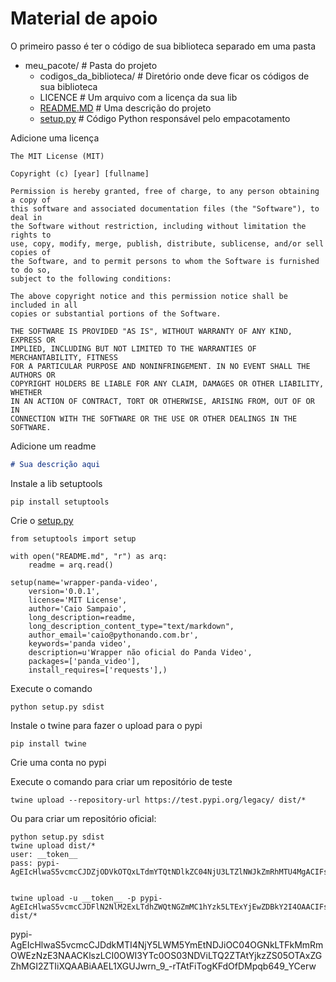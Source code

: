 # Material de apoio

O primeiro passo é ter o código de sua biblioteca separado em uma pasta

  

*   meu\_pacote/ # Pasta do projeto
    *   codigos\_da\_biblioteca/ # Diretório onde deve ficar os códigos de sua biblioteca
    *   LICENCE # Um arquivo com a licença da sua lib
    *   [README.MD](http://README.MD) # Uma descrição do projeto
    *   [setup.py](http://setup.py) # Código Python responsável pelo empacotamento

  

Adicione uma licença

```plain
The MIT License (MIT)

Copyright (c) [year] [fullname]

Permission is hereby granted, free of charge, to any person obtaining a copy of
this software and associated documentation files (the "Software"), to deal in
the Software without restriction, including without limitation the rights to
use, copy, modify, merge, publish, distribute, sublicense, and/or sell copies of
the Software, and to permit persons to whom the Software is furnished to do so,
subject to the following conditions:

The above copyright notice and this permission notice shall be included in all
copies or substantial portions of the Software.

THE SOFTWARE IS PROVIDED "AS IS", WITHOUT WARRANTY OF ANY KIND, EXPRESS OR
IMPLIED, INCLUDING BUT NOT LIMITED TO THE WARRANTIES OF MERCHANTABILITY, FITNESS
FOR A PARTICULAR PURPOSE AND NONINFRINGEMENT. IN NO EVENT SHALL THE AUTHORS OR
COPYRIGHT HOLDERS BE LIABLE FOR ANY CLAIM, DAMAGES OR OTHER LIABILITY, WHETHER
IN AN ACTION OF CONTRACT, TORT OR OTHERWISE, ARISING FROM, OUT OF OR IN
CONNECTION WITH THE SOFTWARE OR THE USE OR OTHER DEALINGS IN THE SOFTWARE.
```

  

Adicione um readme

```markdown
# Sua descrição aqui
```

  

Instale a lib setuptools

```plain
pip install setuptools
```

  

Crie o [setup.py](http://setup.py)

```plain
from setuptools import setup

with open("README.md", "r") as arq:
    readme = arq.read()

setup(name='wrapper-panda-video',
    version='0.0.1',
    license='MIT License',
    author='Caio Sampaio',
    long_description=readme,
    long_description_content_type="text/markdown",
    author_email='caio@pythonando.com.br',
    keywords='panda video',
    description=u'Wrapper não oficial do Panda Video',
    packages=['panda_video'],
    install_requires=['requests'],)
```

  

Execute o comando

```plain
python setup.py sdist
```

  

Instale o twine para fazer o upload para o pypi

```plain
pip install twine
```

  

Crie uma conta no pypi

  

Execute o comando para criar um repositório de teste

```plain
twine upload --repository-url https://test.pypi.org/legacy/ dist/*
```

  

Ou para criar um repositório oficial:

```plain
python setup.py sdist
twine upload dist/*
user: __token__
pass: pypi-AgEIcHlwaS5vcmcCJDZjODVkOTQxLTdmYTQtNDlkZC04NjU3LTZlNWJkZmRhMTU4MgACIFsxLFsicGxhdGFmb3JtYS1hdXRvbWF4aWEtYXBpIl1dAAIsWzIsWyI3ODRkZmYyMC0xNDZhLTQ2NTUtOTc5NS1lY2VjMWQ0NzdlMzciXV0AAAYgSn2xPiG2sMVnN1h50YP1HcJWEgebYttaczKVTijXCxQ


twine upload -u __token__ -p pypi-AgEIcHlwaS5vcmcCJDFlN2NlM2ExLTdhZWQtNGZmMC1hYzk5LTExYjEwZDBkY2I4OAACIFsxLFsicGxhdGFmb3JtYS1hdXRvbWF4aWEtYXBpIl1dAAIsWzIsWyI3ODRkZmYyMC0xNDZhLTQ2NTUtOTc5NS1lY2VjMWQ0NzdlMzciXV0AAAYgsLhvhtz5adT7lJXulDhRYtL3duM5yiOTImlWqT0tBF8 dist/*
```
pypi-AgEIcHlwaS5vcmcCJDdkMTI4NjY5LWM5YmEtNDJiOC04OGNkLTFkMmRmOWEzNzE3NAACKlszLCI0OWI3YTc0OS03NDViLTQ2ZTAtYjkzZS05OTAxZGZhMGI2ZTIiXQAABiAAEL1XGUJwrn_9_-rTAtFiTogKFdOfDMpqb649_YCerw